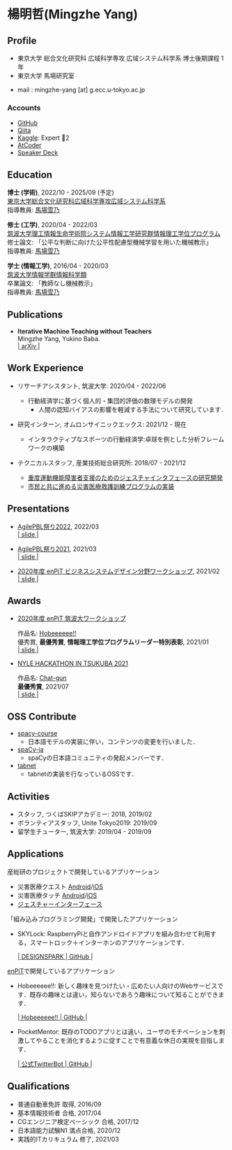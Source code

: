 # 楊明哲(Mingzhe Yang)

## Profile

- 東京大学 総合文化研究科 広域科学専攻 広域システム科学系 博士後期課程 1年
- 東京大学 馬場研究室
<!-- - 筑波大学 大学院 理工情報生命学術院 システム情報工学研究群 情報理工学位プログラム 博士後課程 1年 -->
<!-- - ヒューマンコンピュテーション研究室 -->
<!-- - 筑波大学 リサーチアシスタント -->
<!-- - 産業技術総合研究所 テクニカルスタッフ -->
<!-- - mail : mingzhe.yang [at] hcomp.cs.tsukuba.ac.jp -->
- mail : mingzhe-yang [at] g.ecc.u-tokyo.ac.jp

### Accounts

- [GitHub](https://github.com/mei28)
- [Qiita](https://qiita.com/mei28)
- [Kaggle](https://www.kaggle.com/mei2828): Expert 🥉2
- [AtCoder](https://atcoder.jp/users/mei28)
- [Speaker Deck](https://speakerdeck.com/mei28)

## Education

**博士 (学術)**, 2022/10 - 2025/09 (予定)  
[東京大学総合文化研究科広域科学専攻広域システム科学系](https://system.c.u-tokyo.ac.jp/)  
指導教員: [馬場雪乃](http://yukinobaba.jp/)  

<!-- **博士 (工学)**, 2022/04 - 2025/03 (予定)   -->
<!-- [筑波大学理工情報生命学術院システム情報工学研究群情報理工学位プログラム](https://www.cs.tsukuba.ac.jp/)   -->
<!-- 指導教員: [馬場雪乃](http://yukinobaba.jp/)   -->

**修士 (工学)**, 2020/04 - 2022/03  
[筑波大学理工情報生命学術院システム情報工学研究群情報理工学位プログラム](https://www.cs.tsukuba.ac.jp/)  
修士論文: 「公平な判断に向けた公平性配慮型機械学習を用いた機械教示」  
指導教員: [馬場雪乃](http://yukinobaba.jp/)  

**学士 (情報工学)**, 2016/04 - 2020/03  
[筑波大学情報学群情報科学類](https://www.coins.tsukuba.ac.jp/)  
卒業論文: 「教師なし機械教示」  
指導教員: [馬場雪乃](http://yukinobaba.jp/)  

<!-- ## Research -->


## Publications

- **Iterative Machine Teaching without Teachers**  
Mingzhe Yang, Yukino Baba.  
|[ arXiv ](https://arxiv.org/abs/2006.15339)|

## Work Experience

- リサーチアシスタント, 筑波大学: 2020/04 - 2022/06 
  - 行動経済学に基づく個人的・集団的評価の数理モデルの開発
    - 人間の認知バイアスの影響を軽減する手法について研究しています．

- 研究インターン, オムロンサイニックエックス: 2021/12 - 現在 
  - インタラクティブなスポーツの行動経済学:卓球を例とした分析フレームワークの構築

- テクニカルスタッフ, 産業技術総合研究所: 2018/07 - 2021/12 
  - [重度運動機能障害者支援のためのジェスチャインタフェースの研究開発](http://gesture-interface.jp/gesture-interface/)
  - [市民と共に進める災害医療救護訓練プログラムの実装](http://www.disaster-medutainment.jp/)

## Presentations

- [AgilePBL祭り2022](https://agilepbl.org/), 2022/03  
  \|[ slide ](https://speakerdeck.com/mei28/agilepblji-ri-enpitwoshou-jiang-sitaseeeeee-dfalsesofalsehou)\|

- [AgilePBL祭り2021](https://agilepbl.org/), 2021/03  
  \|[ slide ](https://speakerdeck.com/mei28/agilepblji-ri-aziyairukai-fa-le-sieyue-etele-sieeeeeee)\|

- [2020年度 enPiT ビジネスシステムデザイン分野ワークショップ](https://enpit.cs.ehime-u.ac.jp/bizsysdws2020/), 2021/02  
  \|[ slide ](https://speakerdeck.com/mei28/enpitfen-ye-bie-wakusiyotupu)\|


## Awards

- [ 2020年度 enPiT 筑波大ワークショップ ](https://enpit.coins.tsukuba.ac.jp/tsukubaws2020/)  

  作品名: [Hobeeeeee!!](https://hobeeeeee.netlify.app/)  
  優秀賞, **最優秀賞**, **情報理工学位プログラムリーダー特別表彰**, 2021/01  
  \|[ slide ](https://speakerdeck.com/mei28/cheng-guo-fa-biao-hui-seeeeee-d)\|

- [NYLE HACKATHON IN TSUKUBA 2021](https://prtimes.jp/main/html/rd/p/000000091.000055900.html)

  作品名: [Chat-gun](https://chat-gun.herokuapp.com/)  
  **最優秀賞**, 2021/07  
  \|[ slide ](https://speakerdeck.com/mei28/nyle-hackathon-2021-4adb903b-8b70-45a7-87da-a0b5f00abfed)\|
  



## OSS Contribute

- [spacy-course](https://github.com/ines/spacy-course)
  - 日本語モデルの実装に伴い，コンテンツの変更を行いました．
- [spaCy-ja](https://github.com/spaCy-ja)
  - spaCyの日本語コミュニティの発起メンバーです．
- [tabnet](https://github.com/dreamquark-ai/tabnet)
  - tabnetの実装を行なっているOSSです．

## Activities

- スタッフ, つくばSKIPアカデミー: 2018, 2019/02
- ボランティアスタッフ, Unite Tokyo2019: 2019/09
- 留学生チューター, 筑波大学: 2019/04 - 2019/09

## Applications

産総研のプロジェクトで開発しているアプリケーション

- 災害医療クエスト [Android](https://play.google.com/store/apps/details?id=go.aist.DMQuest)/[iOS](https://apps.apple.com/jp/app/zai-hai-yi-liaoquest/id1139119937)
- 災害医療タッチ [Android](https://play.google.com/store/apps/details?id=go.aist.DMTouch)/[iOS](https://apps.apple.com/jp/app/zai-hai-yi-liaotatchi/id1139091258)
- [ジェスチャーインターフェース](http://gesture-interface.jp/download/gesture_music/)

「組み込みプログラミング開発」で開発したアプリケーション  

- SKYLock: RaspberryPiと自作アンドロイドアプリを組み合わせて利用する，スマートロック＋インターホンのアプリケーションです．  

  \|[ DESIGNSPARK ](https://www.rs-online.com/designspark/skylock-jp)\|[ GitHub ](https://github.com/mei28/SKY_LOCK)\|

[enPiT](https://enpit.coins.tsukuba.ac.jp/)で開発しているアプリケーション

- Hobeeeeee!!: 新しく趣味を見つけたい・広めたい人向けのWebサービスです．既存の趣味とは違い，知らないであろう趣味について知ることができます．

  \|[ Hobeeeeee!! ](https://hobeeeeee.netlify.app/)\|[ GitHub ](https://github.com/enpitut2020/Hobeeeeee)\|

- PocketMentor: 既存のTODOアプリとは違い，ユーザのモチベーションを刺激してやることを消化するように促すことで有意義な休日の実現を目指します．  

  \|[ 公式TwitterBot ](https://twitter.com/MentorPocket)\|[ GitHub ](https://github.com/enpitut2020/PocketMentor)\|

## Qualifications

- 普通自動車免許 取得, 2016/09
- 基本情報技術者 合格, 2017/04
- CGエンジニア検定ベーシック 合格, 2017/12
- 日本語能力試験N1 満点合格, 2020/12
- 実践的ITカリキュラム 修了, 2021/03


<!-- ## GitHub Stats -->
<!---->
<!-- ![GitHub Stats Card](https://github-readme-stats.vercel.app/api?username=mei28&show_icons=true&count_private=true&theme=nord) -->
<!---->
<!-- ![Top Languages Card (Compact layout)](https://github-readme-stats.vercel.app/api/top-langs/?username=mei28&layout=compact&theme=nord) -->
<!---->
<!-- ## Qiita Stats -->
<!---->
<!-- [![My Qiita posts](https://qiita-badge.apiapi.app/s/mei28/posts.svg)](http://qiita.com/mei28) [![My Qiita contributions](https://qiita-badge.apiapi.app/s/mei28/contributions.svg)](http://qiita.com/mei28) [![My Qiita followers](https://qiita-badge.apiapi.app/s/mei28/followers.svg)](http://qiita.com/mei28) -->
